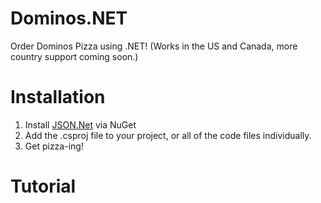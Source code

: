# Dominos.NET
Order Dominos Pizza using .NET! (Works in the US and Canada, more country support coming soon.)



# Installation
1. Install [JSON.Net](https://www.newtonsoft.com/json) via NuGet
2. Add the .csproj file to your project, or all of the code files individually.
3. Get pizza-ing!

# Tutorial

